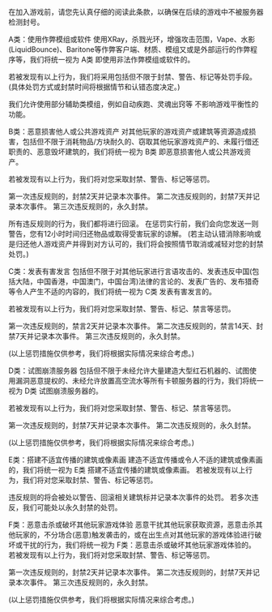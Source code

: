 在加入游戏前，请您先认真仔细的阅读此条款，以确保在后续的游戏中不被服务器检测封号。

A类：使用作弊模组或软件
使用XRay，杀戮光环，增强攻击范围，Vape、水影(LiquidBounce)、Baritone等作弊客户端、材质、模组又或是外部运行的作弊程序等，我们将统一视为 A类 即使用非法作弊模组或软件的。

若被发现有以上行为，我们将采用包括但不限于封禁、警告、标记等处罚手段。
(具体处罚方式或封禁时间将根据情节和认错态度决定。)

我们允许使用部分辅助类模组，例如自动疾跑、灵魂出窍等 不影响游戏平衡性的功能。

B类：恶意损害他人或公共游戏资产
对其他玩家的游戏资产或建筑等资源造成损害，包括但不限于消耗物品/方块耐久的、窃取其他玩家游戏资产的、未履行借还职责的、恶意毁坏建筑的，我们将统一视为 B类 即恶意损害他人或公共游戏资产。

若被发现有以上行为，我们将对您采取封禁、警告、标记等惩罚。

第一次违反规则的，封禁2天并记录本次事件。
第二次违反规则的，封禁7天并记录本次事件。
第三次违反规则的，永久封禁。

所有违反规则的行为，我们都将进行回滚。
在惩罚实行前，我们会向您发送一则警告，您有12小时时间归还物品或取得受害玩家的谅解。
(若主动认错消除影响或是归还他人游戏资产并得到对方认可的，我们将会按照情节取消或减轻对您的封禁处罚。)

C类：发表有害发言
包括但不限于对其他玩家进行言语攻击的、发表违反中国(包括大陆，中国香港，中国澳门，中国台湾)法律的言论的、发表广告的、发布猎奇等令人产生不适的内容的，我们将统一视为 C类 发表有害发言的。

若被发现有以上行为，我们将对您采取封禁、警告、标记、禁言等惩罚。

第一次违反规则的，禁言2天并记录本次事件。
第二次违反规则的，禁言14天、封禁7天并记录本次事件。
第三次违反规则的，永久封禁。

(以上惩罚措施仅供参考，我们将根据实际情况来综合考虑。)

D类：试图崩溃服务器
包括但不限于未经允许大量建造大型红石机器的、试图使用漏洞恶意提权的、未经允许放置高空流水等所有卡顿服务器的行为，我们将统一视为 D类 试图崩溃服务器的。

若被发现有以上行为，我们将对您采取封禁、警告、标记、禁言等惩罚。

第一次违反规则的，封禁7天并记录本次事件。
第二次违反规则的，永久封禁。

(以上惩罚措施仅供参考，我们将根据实际情况来综合考虑。)


E类：搭建不适宜传播的建筑或像素画
建造不适宜传播或令人不适的建筑或像素画的，我们将统一视为 E类 搭建不适宜传播的建筑或像素画。
若被发现有以上行为，我们将对您采取封禁、警告、标记等惩罚。

违反规则的将会被处以警告、回滚相关建筑标并记录本次事件的处罚。
若多次违反，我们可能处以永久封禁的处罚。

F类：恶意击杀或破坏其他玩家游戏体验
恶意干扰其他玩家获取资源，恶意击杀其他玩家的，不分场合(恶意)触发袭击的，或在出生点对其他玩家的游戏体验进行破坏或干扰的行为，我们将统一视为 F类：恶意击杀或破坏其他玩家游戏体验的。
若被发现有以上行为，我们将对您采取封禁、警告、标记等惩罚。

第一次违反规则的，封禁2天并记录本次事件。
第二次违反规则的，封禁7天并记录本次事件。
第三次违反规则的，永久封禁。

(以上惩罚措施仅供参考，我们将根据实际情况来综合考虑。)
